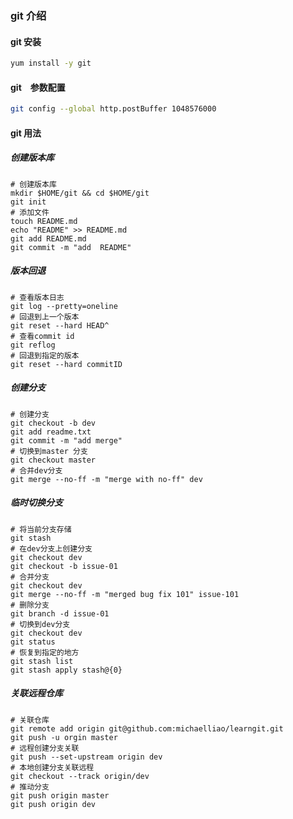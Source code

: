 ### git 介绍
#### git 安装
```bash
yum install -y git
```
#### git　参数配置
```bash
git config --global http.postBuffer 1048576000
```
#### git 用法
##### 创建版本库
```shell
# 创建版本库
mkdir $HOME/git && cd $HOME/git
git init 
# 添加文件
touch README.md
echo "README" >> README.md
git add README.md
git commit -m "add  README"
```
##### 版本回退
```shell
# 查看版本日志
git log --pretty=oneline
# 回退到上一个版本
git reset --hard HEAD^
# 查看commit id
git reflog
# 回退到指定的版本
git reset --hard commitID
```
##### 创建分支
```shell
# 创建分支
git checkout -b dev
git add readme.txt
git commit -m "add merge"
# 切换到master 分支
git checkout master
# 合并dev分支
git merge --no-ff -m "merge with no-ff" dev
```
##### 临时切换分支
```shell
# 将当前分支存储
git stash
# 在dev分支上创建分支
git checkout dev
git checkout -b issue-01
# 合并分支
git checkout dev
git merge --no-ff -m "merged bug fix 101" issue-101
# 删除分支
git branch -d issue-01
# 切换到dev分支
git checkout dev
git status
# 恢复到指定的地方
git stash list
git stash apply stash@{0}
```
##### 关联远程仓库
```shell
# 关联仓库
git remote add origin git@github.com:michaelliao/learngit.git
git push -u orgin master
# 远程创建分支关联
git push --set-upstream origin dev
# 本地创建分支关联远程
git checkout --track origin/dev
# 推动分支
git push origin master
git push origin dev
```
